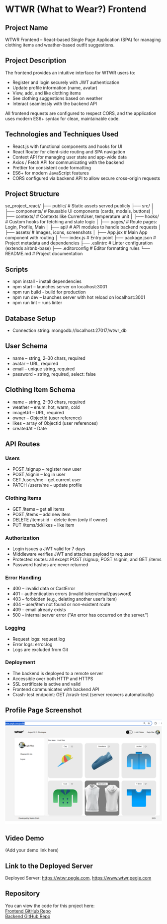 # WTWR (What to Wear?) Frontend

## Project Name

WTWR Frontend – React-based Single Page Application (SPA) for managing clothing items and weather-based outfit suggestions.

## Project Description

The frontend provides an intuitive interface for WTWR users to:

- Register and login securely with JWT authentication
- Update profile information (name, avatar)
- View, add, and like clothing items
- See clothing suggestions based on weather
- Interact seamlessly with the backend API

All frontend requests are configured to respect CORS, and the application uses modern ES6+ syntax for clean, maintainable code.

## Technologies and Techniques Used

- React.js with functional components and hooks for UI
- React Router for client-side routing and SPA navigation
- Context API for managing user state and app-wide data
- Axios / Fetch API for communicating with the backend
- Prettier for consistent code formatting
- ES6+ for modern JavaScript features
- CORS configured via backend API to allow secure cross-origin requests

## Project Structure

se_project_react/
├── public/ # Static assets served publicly
├── src/
│ ├── components/ # Reusable UI components (cards, modals, buttons)
│ ├── contexts/ # Contexts like CurrentUser, temperature unit
│ ├── hooks/ # Custom hooks for fetching and state logic
│ ├── pages/ # Route pages: Login, Profile, Main
│ ├── api/ # API modules to handle backend requests
│ ├── assets/ # Images, icons, screenshots
│ ├── App.jsx # Main App component with routing
│ └── index.js # Entry point
├── package.json # Project metadata and dependencies
├── .eslintrc # Linter configuration (extends airbnb-base)
├── .editorconfig # Editor formatting rules
└── README.md # Project documentation

## Scripts

- npm install - install dependencies
- npm start – launches server on localhost:3001
- npm run build - build for production
- npm run dev – launches server with hot reload on localhost:3001
- npm run lint – runs linter

## Database Setup

- Connection string: mongodb://localhost:27017/wtwr_db

## User Schema

- name – string, 2–30 chars, required
- avatar – URL, required
- email – unique string, required
- password – string, required, select: false

## Clothing Item Schema

- name – string, 2–30 chars, required
- weather – enum: hot, warm, cold
- imageUrl – URL, required
- owner – ObjectId (user reference)
- likes – array of ObjectId (user references)
- createdAt – Date

## API Routes

### Users

- POST /signup – register new user
- POST /signin – log in user
- GET /users/me – get current user
- PATCH /users/me – update profile

### Clothing Items

- GET /items – get all items
- POST /items – add new item
- DELETE /items/:id – delete item (only if owner)
- PUT /items/:id/likes – like item

### Authorization

- Login issues a JWT valid for 7 days
- Middleware verifies JWT and attaches payload to req.user
- Protected routes: all except POST /signup, POST /signin, and GET /items
- Password hashes are never returned

### Error Handling

- 400 – invalid data or CastError
- 401 – authentication errors (invalid token/email/password)
- 403 – forbidden (e.g., deleting another user’s item)
- 404 – user/item not found or non-existent route
- 409 – email already exists
- 500 – internal server error ("An error has occurred on the server.")

### Logging

- Request logs: request.log
- Error logs: error.log
- Logs are excluded from Git

### Deployment

- The backend is deployed to a remote server
- Accessible over both HTTP and HTTPS
- SSL certificate is active and valid
- Frontend communicates with backend API
- Crash-test endpoint: GET /crash-test (server recovers automatically)

## Profile Page Screenshot

![Profile Page Screenshot](./src/assets/profilepage.png)

## Video Demo

(Add your demo link here)

## Link to the Deployed Server

Deployed Server: https://wtwr.pegle.com, https://www.wtwr.pegle.com

## Repository

You can view the code for this project here:  
[Frontend GitHub Repo](https://github.com/mellamsil/se_project_react.git)  
[Backend GitHub Repo](https://github.com/mellamsil/se_project_express.git)
